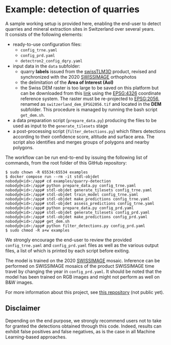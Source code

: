 # Example: detection of quarries

A sample working setup is provided here, enabling the end-user to detect quarries and mineral extraction sites in Switzerland over several years. <br>
It consists of the following elements:

- ready-to-use configuration files:
    - `config_trne.yaml`
    - `config_prd.yaml`
    - `detectron2_config_dqry.yaml`
- input data in the `data` subfolder:
    - quarry **labels** issued from the [swissTLM3D](https://www.swisstopo.admin.ch/fr/geodata/landscape/tlm3d.html) product, revised and synchronized with the 2020 [SWISSIMAGE](https://www.swisstopo.admin.ch/fr/geodata/images/ortho/swissimage10.html) orthophotos
    - the delimitation of the **Area of Interest (AoI)**
    - the Swiss DEM raster is too large to be saved on this platform but can be downloaded from this [link](https://github.com/lukasmartinelli/swissdem) using the [EPSG:4326](https://epsg.io/4326) coordinate reference system. The raster must be re-projected to [EPSG:2056](https://epsg.io/2056), renamed as `switzerland_dem_EPSG2056.tif` and located in the **DEM** subfolder. This procedure is managed by running the bash script `get_dem.sh`. 
- a data preparation script (`prepare_data.py`) producing the files to be used as input to the `generate_tilesets` stage
- a post-processing script (`filter_detections.py`) which filters detections according to their confidence score, altitude and surface area. The script also identifies and merges groups of polygons and nearby polygons.

The workflow can be run end-to-end by issuing the following list of commands, from the root folder of this GitHub repository:

```
$ sudo chown -R 65534:65534 examples
$ docker compose run --rm -it stdl-objdet
nobody@<id>:/app# cd examples/quarry-detection
nobody@<id>:/app# python prepare_data.py config_trne.yaml
nobody@<id>:/app# stdl-objdet generate_tilesets config_trne.yaml
nobody@<id>:/app# stdl-objdet train_model config_trne.yaml
nobody@<id>:/app# stdl-objdet make_predictions config_trne.yaml
nobody@<id>:/app# stdl-objdet assess_predictions config_trne.yaml
nobody@<id>:/app# python prepare_data.py config_prd.yaml
nobody@<id>:/app# stdl-objdet generate_tilesets config_prd.yaml
nobody@<id>:/app# stdl-objdet make_predictions config_prd.yaml
nobody@<id>:/app# get_dem.sh
nobody@<id>:/app# python filter_detections.py config_prd.yaml
$ sudo chmod -R a+w examples
```

We strongly encourage the end-user to review the provided `config_trne.yaml` and `config_prd.yaml` files as well as the various output files, a list of which is printed by each script before exiting.

The model is trained on the 2020 [SWISSIMAGE](https://www.swisstopo.admin.ch/fr/geodata/images/ortho/swissimage10.html) mosaic. Inference can be performed on SWISSIMAGE mosaics of the product SWISSIMAGE time travel by changing the year in `config_prd.yaml`. It should be noted that the model has been trained on RGB images and might not perform as well on B&W images.

For more information about this project, see [this repository](https://github.com/swiss-territorial-data-lab/proj-dqry) (not public yet).

## Disclaimer

Depending on the end purpose, we strongly recommend users not to take for granted the detections obtained through this code. Indeed, results can exhibit false positives and false negatives, as is the case in all Machine Learning-based approaches.